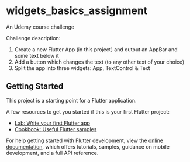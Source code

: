 # widgets_basics_assignment

An Udemy course challenge

Challenge description:

1) Create a new Flutter App (in this project) and output an AppBar and some text
below it
2) Add a button which changes the text (to any other text of your choice)
3) Split the app into three widgets: App, TextControl & Text

## Getting Started

This project is a starting point for a Flutter application.

A few resources to get you started if this is your first Flutter project:

- [Lab: Write your first Flutter app](https://docs.flutter.dev/get-started/codelab)
- [Cookbook: Useful Flutter samples](https://docs.flutter.dev/cookbook)

For help getting started with Flutter development, view the
[online documentation](https://docs.flutter.dev/), which offers tutorials,
samples, guidance on mobile development, and a full API reference.
